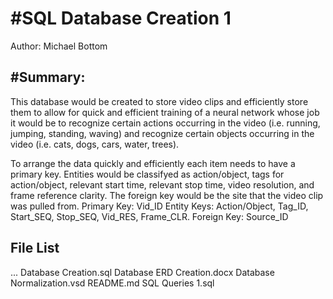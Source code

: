 #SQL Database Creation 1
=======================

Author: Michael Bottom

#Summary:
--------

This database would be created to store video clips and efficiently store them to allow for quick and efficient training of a neural network whose job it would be to recognize certain actions occurring in the video (i.e. running, jumping, standing, waving) and recognize certain objects occurring in the video (i.e. cats, dogs, cars, water, trees).

To arrange the data quickly and efficiently each item needs to have a primary key. Entities would be classifyed as  action/object, tags for action/object, relevant start time, relevant stop time, video resolution, and frame reference clarity. The foreign key would be the site that the video clip was pulled from.
Primary Key: Vid_ID
Entity Keys: Action/Object, Tag_ID, Start_SEQ, Stop_SEQ, Vid_RES, Frame_CLR.
Foreign Key: Source_ID

File List
---------
...
Database Creation.sql
Database ERD Creation.docx
Database Normalization.vsd
README.md
SQL Queries 1.sql